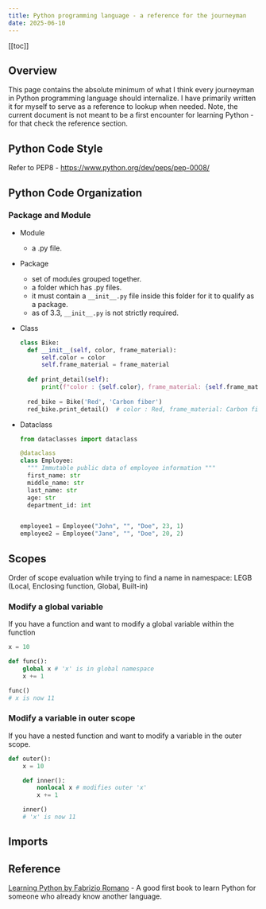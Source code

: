 ```yaml
---
title: Python programming language - a reference for the journeyman
date: 2025-06-10
---
```


[[toc]]

## Overview

This page contains the absolute minimum of what I think every journeyman in Python programming language should internalize. I have primarily written it for myself to serve as a reference to lookup when needed. Note, the current document is not meant to be a first encounter for learning Python - for that check the reference section.

## Python Code Style

Refer to PEP8 - https://www.python.org/dev/peps/pep-0008/

## Python Code Organization

### Package and Module

* Module
  * a .py file.
* Package
  * set of modules grouped together.
  * a folder which has .py files.
  * it must contain a `__init__.py` file inside this folder for it to qualify as a package.
  * as of 3.3, `__init__.py` is not strictly required.
* Class
  
  ```python
  class Bike:
    def __init__(self, color, frame_material):
        self.color = color
        self.frame_material = frame_material
    
    def print_detail(self):
        print(f"color : {self.color}, frame_material: {self.frame_material}")
    
    red_bike = Bike('Red', 'Carbon fiber')
    red_bike.print_detail()  # color : Red, frame_material: Carbon fiber
  ```  
* Dataclass

  ```python
  from dataclasses import dataclass

  @dataclass
  class Employee:
    """ Immutable public data of employee information """
    first_name: str
    middle_name: str
    last_name: str
    age: str
    department_id: int


  employee1 = Employee("John", "", "Doe", 23, 1)
  employee2 = Employee("Jane", "", "Doe", 20, 2)
  ```

## Scopes

Order of scope evaluation while trying to find a name in namespace:
LEGB (Local, Enclosing function, Global, Built-in)

### Modify a global variable

If you have a function and want to modify a global variable within the function

```python
x = 10

def func():
    global x # 'x' is in global namespace
    x += 1

func()
# x is now 11
```

### Modify a variable in outer scope

If you have a nested function and want to modify a variable in the outer scope.

```python
def outer():
    x = 10

    def inner():
        nonlocal x # modifies outer 'x'
        x += 1

    inner()
    # 'x' is now 11
```

## Imports



## Reference

[Learning Python by Fabrizio Romano](https://books.google.com/books/about/Learn_Python_Programming.html?id=abtLEAAAQBAJ) - A good first book to learn Python for someone who already know another language.

